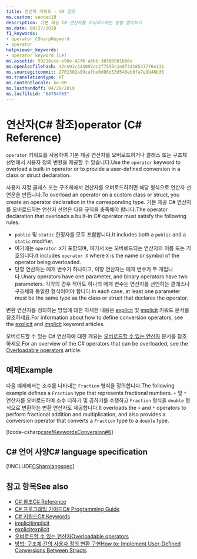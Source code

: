 ```yaml
---
title: 연산자 키워드 - C# 참조
ms.custom: seodec18
description: 기본 제공 C# 연산자를 오버로드하는 방법 알아보기
ms.date: 08/27/2018
f1_keywords:
- operator_CSharpKeyword
- operator
helpviewer_keywords:
- operator keyword [C#]
ms.assetid: 59218cce-e90e-42f6-a6bb-30300981b86a
ms.openlocfilehash: 47ce91c343092ac2f7555c1edf3418527776e131
ms.sourcegitcommit: 2701302a99cafbe0d86d53d540eb0fa7e9b46b36
ms.translationtype: HT
ms.contentlocale: ko-KR
ms.lasthandoff: 04/28/2019
ms.locfileid: "64754765"
---
```

# <a name="operator-c-reference"></a><span data-ttu-id="91419-103">연산자(C# 참조)</span><span class="sxs-lookup"><span data-stu-id="91419-103">operator (C# Reference)</span></span>

<span data-ttu-id="91419-104">`operator` 키워드를 사용하여 기본 제공 연산자를 오버로드하거나 클래스 또는 구조체 선언에서 사용자 정의 변환을 제공할 수 있습니다.</span><span class="sxs-lookup"><span data-stu-id="91419-104">Use the `operator` keyword to overload a built-in operator or to provide a user-defined conversion in a class or struct declaration.</span></span>

<span data-ttu-id="91419-105">사용자 지정 클래스 또는 구조체에서 연산자를 오버로드하려면 해당 형식으로 연산자 선언문을 만듭니다.</span><span class="sxs-lookup"><span data-stu-id="91419-105">To overload an operator on a custom class or struct, you create an operator declaration in the corresponding type.</span></span> <span data-ttu-id="91419-106">기본 제공 C# 연산자를 오버로드하는 연산자 선언은 다음 규칙을 충족해야 합니다.</span><span class="sxs-lookup"><span data-stu-id="91419-106">The operator declaration that overloads a built-in C# operator must satisfy the following rules:</span></span>

- <span data-ttu-id="91419-107">`public` 및 `static` 한정자를 모두 포함합니다.</span><span class="sxs-lookup"><span data-stu-id="91419-107">It includes both a `public` and a `static` modifier.</span></span>
- <span data-ttu-id="91419-108">여기에는 `operator X`가 포함되며, 여기서 `X`는 오버로드되는 연산자의 이름 또는 기호입니다.</span><span class="sxs-lookup"><span data-stu-id="91419-108">It includes `operator X` where `X` is the name or symbol of the operator being overloaded.</span></span>
- <span data-ttu-id="91419-109">단항 연산자는 매개 변수가 하나이고, 이항 연산자는 매개 변수가 두 개입니다.</span><span class="sxs-lookup"><span data-stu-id="91419-109">Unary operators have one parameter, and binary operators have two parameters.</span></span> <span data-ttu-id="91419-110">각각의 경우 적어도 하나의 매개 변수는 연산자를 선언하는 클래스나 구조체와 동일한 형식이어야 합니다.</span><span class="sxs-lookup"><span data-stu-id="91419-110">In each case, at least one parameter must be the same type as the class or struct that declares the operator.</span></span>

<span data-ttu-id="91419-111">변환 연산자를 정의하는 방법에 대한 자세한 내용은 [explicit](explicit.md) 및 [implicit](implicit.md) 키워드 문서를 참조하세요.</span><span class="sxs-lookup"><span data-stu-id="91419-111">For information about how to define conversion operators, see the [explicit](explicit.md) and [implicit](implicit.md) keyword articles.</span></span>

<span data-ttu-id="91419-112">오버로드할 수 있는 C# 연산자에 대한 개요는 [오버로드할 수 있는 연산자](../../programming-guide/statements-expressions-operators/overloadable-operators.md) 문서를 참조하세요.</span><span class="sxs-lookup"><span data-stu-id="91419-112">For an overview of the C# operators that can be overloaded, see the [Overloadable operators](../../programming-guide/statements-expressions-operators/overloadable-operators.md) article.</span></span>

## <a name="example"></a><span data-ttu-id="91419-113">예제</span><span class="sxs-lookup"><span data-stu-id="91419-113">Example</span></span>

<span data-ttu-id="91419-114">다음 예제에서는 소수를 나타내는 `Fraction` 형식을 정의합니다.</span><span class="sxs-lookup"><span data-stu-id="91419-114">The following example defines a `Fraction` type that represents fractional numbers.</span></span> <span data-ttu-id="91419-115">`+` 및 `*` 연산자를 오버로드하여 소수 더하기 및 곱하기를 수행하고 `Fraction` 형식을 `double` 형식으로 변환하는 변환 연산자도 제공합니다.</span><span class="sxs-lookup"><span data-stu-id="91419-115">It overloads the `+` and `*` operators to perform fractional addition and multiplication, and also provides a conversion operator that converts a `Fraction` type to a `double` type.</span></span>

[!code-csharp[csrefKeywordsConversion#6](~/samples/snippets/csharp/VS_Snippets_VBCSharp/csrefKeywordsConversion/CS/csrefKeywordsConversion.cs#6)]

## <a name="c-language-specification"></a><span data-ttu-id="91419-116">C# 언어 사양</span><span class="sxs-lookup"><span data-stu-id="91419-116">C# language specification</span></span>

[!INCLUDE[CSharplangspec](~/includes/csharplangspec-md.md)]

## <a name="see-also"></a><span data-ttu-id="91419-117">참고 항목</span><span class="sxs-lookup"><span data-stu-id="91419-117">See also</span></span>

- [<span data-ttu-id="91419-118">C# 참조</span><span class="sxs-lookup"><span data-stu-id="91419-118">C# Reference</span></span>](../index.md)
- [<span data-ttu-id="91419-119">C# 프로그래밍 가이드</span><span class="sxs-lookup"><span data-stu-id="91419-119">C# Programming Guide</span></span>](../../programming-guide/index.md)
- [<span data-ttu-id="91419-120">C# 키워드</span><span class="sxs-lookup"><span data-stu-id="91419-120">C# Keywords</span></span>](index.md)
- [<span data-ttu-id="91419-121">implicit</span><span class="sxs-lookup"><span data-stu-id="91419-121">implicit</span></span>](implicit.md)
- [<span data-ttu-id="91419-122">explicit</span><span class="sxs-lookup"><span data-stu-id="91419-122">explicit</span></span>](explicit.md)
- [<span data-ttu-id="91419-123">오버로드할 수 있는 연산자</span><span class="sxs-lookup"><span data-stu-id="91419-123">Overloadable operators</span></span>](../../programming-guide/statements-expressions-operators/overloadable-operators.md)
- [<span data-ttu-id="91419-124">방법: 구조체 간의 사용자 정의 변환 구현</span><span class="sxs-lookup"><span data-stu-id="91419-124">How to: Implement User-Defined Conversions Between Structs</span></span>](../../programming-guide/statements-expressions-operators/how-to-implement-user-defined-conversions-between-structs.md)
